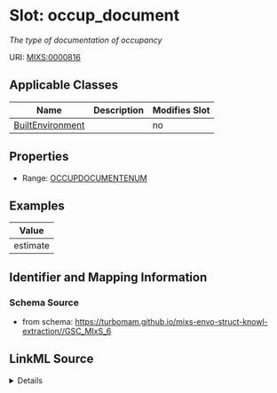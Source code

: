 # Slot: occup_document


_The type of documentation of occupancy_



URI: [MIXS:0000816](https://w3id.org/mixs/0000816)



<!-- no inheritance hierarchy -->




## Applicable Classes

| Name | Description | Modifies Slot |
| --- | --- | --- |
[BuiltEnvironment](BuiltEnvironment.md) |  |  no  |







## Properties

* Range: [OCCUPDOCUMENTENUM](OCCUPDOCUMENTENUM.md)






## Examples

| Value |
| --- |
| estimate |

## Identifier and Mapping Information







### Schema Source


* from schema: https://turbomam.github.io/mixs-envo-struct-knowl-extraction//GSC_MIxS_6




## LinkML Source

<details>
```yaml
name: occup_document
description: The type of documentation of occupancy
title: occupancy documentation
notes:
- documentation
examples:
- value: estimate
from_schema: https://turbomam.github.io/mixs-envo-struct-knowl-extraction//GSC_MIxS_6
rank: 1000
slot_uri: MIXS:0000816
multivalued: false
alias: occup_document
domain_of:
- BuiltEnvironment
range: OCCUP_DOCUMENT_ENUM
required: false
recommended: false

```
</details>